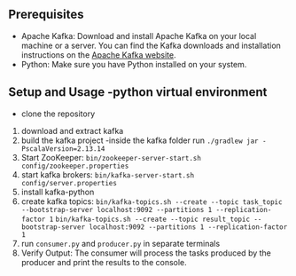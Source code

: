 ## Prerequisites

- Apache Kafka: Download and install Apache Kafka on your local machine or a server. You can find the Kafka downloads and installation instructions on the [Apache Kafka website](https://kafka.apache.org/downloads).
- Python: Make sure you have Python installed on your system.

## Setup and Usage -python virtual environment
- clone the repository
1. download and extract kafka
2. build the kafka project -inside the kafka folder run ```./gradlew jar -PscalaVersion=2.13.14```
3. Start ZooKeeper: ```bin/zookeeper-server-start.sh config/zookeeper.properties```
4. start kafka brokers: ```bin/kafka-server-start.sh config/server.properties```
5. install kafka-python
6. create kafka topics:
    ```bin/kafka-topics.sh --create --topic task_topic --bootstrap-server localhost:9092 --partitions 1 --replication-factor 1```
    ```bin/kafka-topics.sh --create --topic result_topic --bootstrap-server localhost:9092 --partitions 1 --replication-factor 1```
7. run ```consumer.py``` and ```producer.py``` in separate terminals
8. Verify Output: The consumer will process the tasks produced by the producer and print the results to the console.
